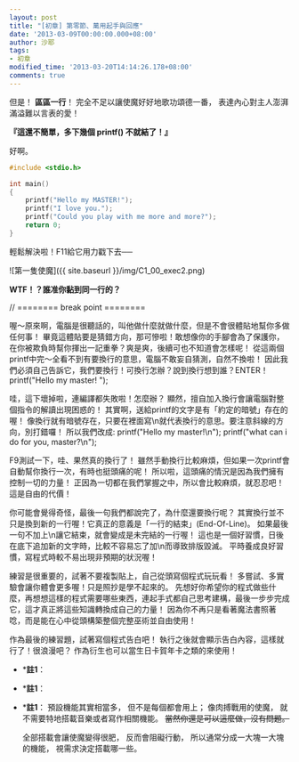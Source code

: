 ```yaml
---
layout: post
title: "[初章] 第零節、萬用起手與回應"
date: '2013-03-09T00:00:00.000+08:00'
author: 沙耶
tags:
- 初章
modified_time: '2013-03-20T14:14:26.178+08:00'
comments: true
---
```


但是！
**區區一行**！
完全不足以讓使魔好好地歌功頌德一番，
表達內心對主人澎湃滿溢難以言表的愛！

**『這還不簡單，多下幾個 printf() 不就結了！』**

好啊。

```c
#include <stdio.h>

int main()
{
    printf("Hello my MASTER!");
    printf("I love you.");
    printf("Could you play with me more and more?");
    return 0;
}
```

輕鬆解決啦！F11給它用力戳下去──

![第一隻使魔]({{ site.baseurl }}/img/C1_00_exec2.png)

**WTF！？誰准你黏到同一行的？**

// ======== break point ========

喔～原來啊，電腦是很聽話的，叫他做什麼就做什麼，但是不會很體貼地幫你多做任何事！
畢竟這體貼要是猜錯方向，那可慘啦！敢想像你的手腳會為了保護你，在你被欺負時幫你揮出一記重拳？爽是爽，後續可也不知道會怎樣呢！
從這兩個printf中完～全看不到有要換行的意思，電腦不敢妄自猜測，自然不換啦！
因此我們必須自己告訴它，我們要換行！可換行怎辦？說到換行想到誰？ENTER！
printf("Hello my master!
");

哇，這下壞掉啦，連編譯都失敗啦！怎麼辦？
顯然，擅自加入換行會讓電腦對整個指令的解讀出現困惑的！
其實啊，送給printf的文字是有「約定的暗號」存在的喔！
像換行就有暗號存在，只要在裡面寫\n就代表換行的意思。要注意斜線的方向，別打錯囉！
所以我們改成:
printf("Hello my master!\n");
printf("what can i do for you, master?\n");

F9測試一下，哇、果然真的換行了！
雖然手動換行比較麻煩，但如果一次printf會自動幫你換行一次，有時也挺頭痛的呢！
所以啦，這頭痛的情況是因為我們擁有控制一切的力量！
正因為一切都在我們掌握之中，所以會比較麻煩，就忍忍吧！這是自由的代價！

你可能會覺得奇怪，最後一句我們都說完了，為什麼還要換行呢？
其實換行並不只是換到新的一行喔！它真正的意義是「一行的結束」(End-Of-Line)。
如果最後一句不加上\n讓它結束，就會變成是未完結的一行喔！
這也是一個好習慣，日後在底下追加新的文字時，比較不容易忘了加\n而導致排版毀滅。
平時養成良好習慣，寫程式時較不易出現非預期的狀況喔！

練習是很重要的，試著不要複製貼上，自己從頭寫個程式玩玩看！
多嘗試、多實驗會讓你體會更多喔！只是照抄是學不起來的。
先想好你希望你的程式做些什麼，再想想這樣的程式需要哪些東西，連起手式都自己思考建構，最後一步步完成它，這才真正將這些知識轉換成自己的力量！
因為你不再只是看著魔法書照著唸，而是能在心中從頭構築整個完整巫術並自由使用！

作為最後的練習題，試著寫個程式告白吧！
執行之後就會顯示告白內容，這樣就行了！很浪漫吧？
作為衍生也可以當生日卡賀年卡之類的來使用！


	
- *<a name="c1"></a>**註1**：
- *<a name="c1"></a>**註1**：
- *<a name="c1"></a>**註1**：
	預設機能其實相當多，
	但不是每個都會用上；
	像肉搏戰用的使魔，
	就不需要特地搭載音樂或者寫作相關機能。
	~~當然你還是可以這麼做，沒有問題。~~
	
	全部搭載會讓使魔變得很肥，
	反而會阻礙行動，
	所以通常分成一大塊一大塊的機能，
	視需求決定搭載哪一些。